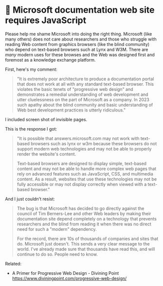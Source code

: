 # 🤬 Microsoft documentation web site requires JavaScript

Please help me shame Microsoft into doing the right thing. Microsoft (like many others) does not care about researchers and those who struggle with reading Web content from graphics browsers (like the blind community) who depend on text-based browsers such at Lynx and W3M. There are *many* modern uses for these browses and the Web was designed first and foremost as a knowledge exchange platform.

First, here's my comment:

> "It is extremely poor architecture to produce a documentation portal that does not work at all with any standard text-based browser. This violates the basic tenets of "progressive web design" and demonstrates a remedial understanding of web development and utter cluelessness on the part of Microsoft as a company. In 2023 such apathy about the blind community and basic understanding of Web best development practices is utterly ridiculous."

I included screen shot of invisible pages.

This is the response I got:

> "It is possible that answers.microsoft.com may not work with text-based browsers such as lynx or w3m because these browsers do not support modern web technologies and may not be able to properly render the website's content.
>
> Text-based browsers are designed to display simple, text-based content and may not be able to handle more complex web pages that rely on advanced features such as JavaScript, CSS, and multimedia content. As a result, websites that use these technologies may not be fully accessible or may not display correctly when viewed with a text-based browser."

And I just couldn't resist:

> The bug is that Microsoft has decided to go directly against the council of Tim Berners-Lee and other Web leaders by making their documentation site depend completely on a technology that prevents researchers and the blind from reading it when there was no direct need for such a "modern" dependency.
>
> For the record, there are 10s of thousands of companies and sites that do. Microsoft just doesn't. This sends a very clear message to the world. I've already made sure that thousands have read this, and will continue to do so. People need to know.

Related:

* A Primer for Progressive Web Design - Divining Point  
  <https://www.diviningpoint.com/progressive-web-design/>
